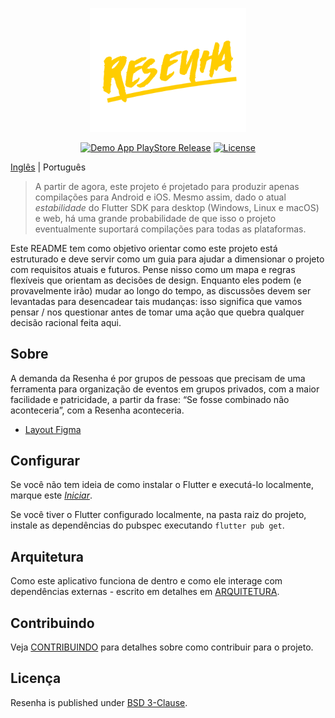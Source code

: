 <p align="center"><a href="https://github.com/brunocarvalhs/Resenha" target="_blank"><img src="https://github.com/brunocarvalhs/Resenha/blob/master/assets/images/logo.png" width="250"></a></p>

<p align="center">
<a href="https://github.com/brunocarvalhs/Resenha/actions/workflows/android-dev-release.yml"><img src="https://github.com/brunocarvalhs/Resenha/actions/workflows/android-dev-release.yml/badge.svg" alt="Demo App PlayStore Release"></a>
<a href="https://packagist.org/packages/laravel/framework"><img src="https://img.shields.io/packagist/l/laravel/framework" alt="License"></a>
</p>

[Inglês](/README.md) | Português

> A partir de agora, este projeto é projetado para produzir apenas compilações para Android e iOS. Mesmo assim, dado o atual
> *estabilidade* do Flutter SDK para desktop (Windows, Linux e macOS) e web, há uma grande probabilidade de que isso
> o projeto eventualmente suportará compilações para todas as plataformas.

Este README tem como objetivo orientar como este projeto está estruturado e deve servir como um guia para ajudar a dimensionar o projeto com
requisitos atuais e futuros. Pense nisso como um mapa e regras flexíveis que orientam as decisões de design. Enquanto
eles podem (e provavelmente irão) mudar ao longo do tempo, as discussões devem ser levantadas para desencadear tais mudanças: isso significa que
vamos pensar / nos questionar antes de tomar uma ação que quebra qualquer decisão racional feita aqui.

## Sobre
A demanda da Resenha é por grupos de pessoas que precisam de uma ferramenta para organização de eventos em grupos privados, com a maior facilidade e patricidade, a partir da frase: “Se fosse combinado não aconteceria”, com a Resenha aconteceria.

 - [Layout Figma](https://www.figma.com/file/tUmdLBPJVtOdR9hhtAjeBx/Resenha?node-id=3%3A410)

## Configurar
Se você não tem ideia de como instalar o Flutter e executá-lo localmente, marque este
[_Iniciar_](https://flutter.dev/docs/get-started/install).

Se você tiver o Flutter configurado localmente, na pasta raiz do projeto, instale as dependências do pubspec executando
`flutter pub get`.

## Arquitetura
Como este aplicativo funciona de dentro e como ele interage com dependências externas - escrito em detalhes em
[ARQUITETURA](ARCHITECTURE_ptbr.md).

## Contribuindo
Veja [CONTRIBUINDO](CONTRIBUTING_ptbr.md) para detalhes sobre como contribuir para o projeto.

## Licença
Resenha is published under [BSD 3-Clause](LICENSE).
